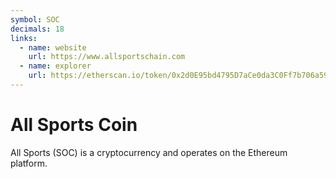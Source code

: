 ```yaml
---
symbol: SOC
decimals: 18
links:
  - name: website
    url: https://www.allsportschain.com
  - name: explorer
    url: https://etherscan.io/token/0x2d0E95bd4795D7aCe0da3C0Ff7b706a5970eb9D3
---
```


# All Sports Coin

All Sports (SOC) is a cryptocurrency and operates on the Ethereum platform.
